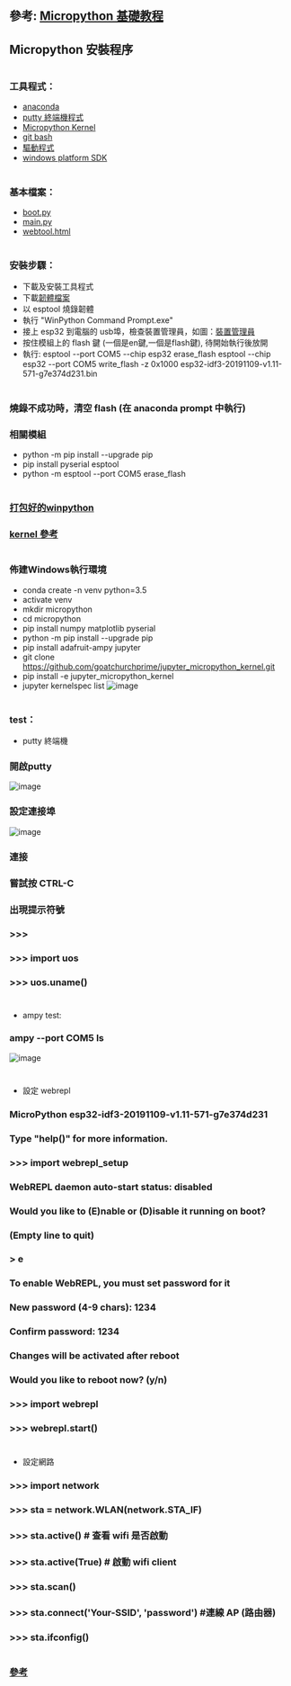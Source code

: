 ## 參考: [Micropython 基礎教程](http://www.1zlab.com/wiki/micropython-esp32/)
## Micropython 安裝程序
#
### 工具程式：
* [anaconda](https://www.anaconda.com/distribution/)
* [putty 終端機程式](https://www.chiark.greenend.org.uk/~sgtatham/putty/latest.html)
* [Micropython Kernel](https://github.com/goatchurchprime/jupyter_micropython_kernel.git)
* [git bash](https://git-scm.com/download/win)
* [驅動程式](https://github.com/jumbokh/micropython_class/blob/master/CP210x_Windows_Drivers_with_Serial_Enumeration.zip)
* [windows platform SDK](https://github.com/jumbokh/micropython_class/blob/master/Install/NDP46-KB3045560-Web.zip)
#
### 基本檔案：
* [boot.py](https://github.com/jumbokh/micropython_class/blob/master/Install/boot.py)
* [main.py](https://github.com/jumbokh/micropython_class/blob/master/Install/main.py)
* [webtool.html](https://github.com/jumbokh/micropython_class/blob/master/Install/webtool.html)
#
### 安裝步驟：
* 下載及安裝工具程式
* 下載[韌體檔案](https://micropython.org/resources/firmware/esp32-idf3-20191109-v1.11-571-g7e374d231.bin)
*  以 esptool 燒錄韌體
*  執行 "WinPython Command Prompt.exe"
*  接上 esp32 到電腦的 usb埠，檢查裝置管理員，如圖：[裝置管理員](images/windevice.JPG)
*  按住模組上的 flash 鍵 (一個是en鍵,一個是flash鍵), 待開始執行後放開
*  執行: 
esptool --port COM5 --chip esp32 erase_flash
esptool --chip esp32 --port COM5 write_flash -z 0x1000 esp32-idf3-20191109-v1.11-571-g7e374d231.bin

#
### 燒錄不成功時，清空 flash (在 anaconda prompt 中執行)
### 相關模組
* python -m pip install --upgrade pip
* pip install pyserial esptool
* python -m esptool --port COM5 erase_flash
#
### [打包好的winpython](https://drive.google.com/open?id=1JjDOW1SdlqrCXyX2vjAydp3E2eedKtsI)
###  [kernel 參考](https://github.com/maloyang/20181116_smart-car/blob/master/smart-car-workshop.ipynb)
#
### 佈建Windows執行環境
* conda create -n venv python=3.5
* activate venv
* mkdir micropython
* cd micropython
* pip install numpy matplotlib pyserial
* python -m pip install --upgrade pip
* pip install adafruit-ampy jupyter
* git clone https://github.com/goatchurchprime/jupyter_micropython_kernel.git
* pip install -e jupyter_micropython_kernel
* jupyter kernelspec list
![image](https://github.com/jumbokh/micropython_class/blob/master/Install/images/kernels.JPG)
#
### test：
* putty 終端機
### 開啟putty
![image](https://github.com/jumbokh/micropython_class/blob/master/Install/images/putty.JPG)
### 設定連接埠
![image](https://github.com/jumbokh/micropython_class/blob/master/Install/images/putty_serial.JPG)
### 連接
### 嘗試按 CTRL-C
### 出現提示符號
### >>> 
### >>> import uos
### >>> uos.uname()
#
* ampy test:
### ampy --port COM5 ls
![image](https://github.com/jumbokh/micropython_class/blob/master/Install/images/kernels.JPG)
#
* 設定 webrepl
### MicroPython esp32-idf3-20191109-v1.11-571-g7e374d231
### Type "help()" for more information.
### >>> import webrepl_setup
### WebREPL daemon auto-start status: disabled
###
### Would you like to (E)nable or (D)isable it running on boot?
### (Empty line to quit)
### > e
### To enable WebREPL, you must set password for it
### New password (4-9 chars): 1234
### Confirm password: 1234
### Changes will be activated after reboot
### Would you like to reboot now? (y/n)
### >>> import webrepl
### >>> webrepl.start()
#
* 設定網路
### >>> import network
### >>> sta = network.WLAN(network.STA_IF)
### >>> sta.active()    # 查看 wifi 是否啟動
### >>> sta.active(True)   # 啟動 wifi client
### >>> sta.scan()
### >>> sta.connect('Your-SSID', 'password')      #連線 AP (路由器)
### >>> sta.ifconfig()
#
### [參考](https://www.instructables.com/id/Micropython-on-ESP-Using-Jupyter/)
